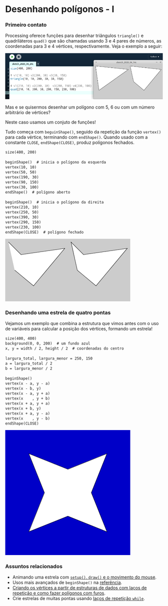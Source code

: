 # Desenhando polígonos - I

### Primeiro contato

Processing oferece funções para desenhar triângulos `triangle()` e quadriláteros `quad()` que são chamadas usando 3 e 4 pares de números, as coordenadas para 3 e 4 vértices, respectivamente. Veja o exemplo a seguir:

![triangulo e quadrilátero](assets/triangle_quad.png)

Mas e se quisermos desenhar um polígono com 5, 6 ou com um número arbitrário de vértices?

Neste caso usamos um conjuto de funções!

Tudo começa com `beguinShape()`, seguido da repetição da função `vertex()` para cada vértice, terminando com `endShape()`. Quando usado com a constante `CLOSE`, `endShape(CLOSE)`, produz polígonos fechados.

```pyde
size(400, 200)

beginShape()  # inicia o polígono da esquerda
vertex(10, 10)
vertex(50, 50)
vertex(190, 30)
vertex(90, 150)
vertex(30, 100)
endShape()  # polígono aberto

beginShape()  # inicia o polígono da direita
vertex(210, 10)
vertex(250, 50)
vertex(390, 30)
vertex(290, 150)
vertex(230, 100)
endShape(CLOSE)  # polígono fechado
```
![e4](assets/beginShape_endShape.png)

### Desenhando uma estrela de quatro pontas

 Vejamos um exemplo que combina a estrutura que vimos antes com o uso de variáveis para calcular a posição dos vértices, formando um estrela!

```pyde
size(400, 400)
background(0, 0, 200)  # um fundo azul
x, y = width / 2, height / 2  # coordenadas do centro

largura_total, largura_menor = 250, 150
a = largura_total / 2
b = largura_menor / 2

beginShape()
vertex(x - a, y - a)
vertex(x - b, y)
vertex(x - a, y + a)
vertex(x    , y + b)
vertex(x + a, y + a)
vertex(x + b, y)
vertex(x + a, y - a)
vertex(x    , y - b)
endShape(CLOSE)
```

![e4](assets/estrela_4_pontas.png)

### Assuntos relacionados

- Animando uma estrela com [`setup()`, `draw()` e o movimento do mouse](indentacao.md).
- Usos mais avançados de `beginShape()` na [referência](https://py.processing.org/reference/beginShape.html).
- [Criando os vértices a partir de estruturas de dados com laços de repetição e como fazer polígonos com furos](https://github.com/villares/material-aulas/blob/master/Processing-Python/poligonos_2.md).
- Crie estrelas de muitas pontas usando [laços de repetição `while`](https://github.com/villares/material-aulas/blob/master/Processing-Python/while.md).
